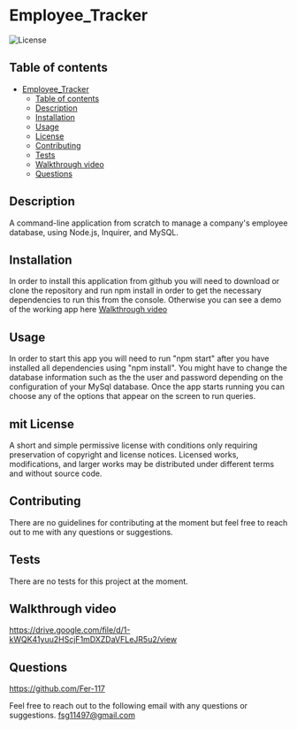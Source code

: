 # Employee_Tracker

![License](https://img.shields.io/badge/license-mit-GREEN.svg)

## Table of contents

- [Employee\_Tracker](#employee_tracker)
  - [Table of contents](#table-of-contents)
  - [Description](#description)
  - [Installation](#installation)
  - [Usage](#usage)
  - [License](#license)
  - [Contributing](#contributing)
  - [Tests](#tests)
  - [Walkthrough video](#walkthrough-video)
  - [Questions](#questions)

## Description

A command-line application from scratch to manage a company's employee database, using Node.js, Inquirer, and MySQL.

## Installation

In order to install this application from github you will need to download or clone the repository and run npm install in order to get the necessary dependencies to run this from the console. Otherwise you can see a demo of the working app here [Walkthrough video](#walkthrough-video)

## Usage

In order to start this app you will need to run "npm start" after you have installed all dependencies using "npm install". You might have to change the database information such as the the user and password depending on the configuration of your MySql database. Once the app starts running you can choose any of the options that appear on the screen to run queries.

## mit License

A short and simple permissive license with conditions only requiring preservation of copyright and license notices. Licensed works, modifications, and larger works may be distributed under different terms and without source code.


## Contributing

There are no guidelines for contributing at the moment but feel free to reach out to me with any questions or suggestions.

## Tests

There are no tests for this project at the moment.

## Walkthrough video
https://drive.google.com/file/d/1-kWQK41yuu2HScjF1mDXZDaVFLeJR5u2/view

## Questions

https://github.com/Fer-117

Feel free to reach out to the following email with any questions or suggestions.
fsg11497@gmail.com
